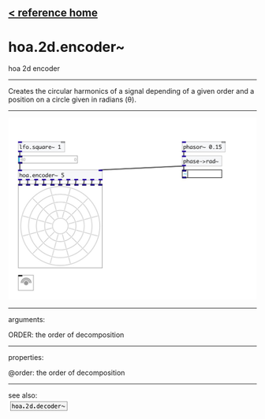 [< reference home](index.html)
---

# hoa.2d.encoder~


hoa 2d encoder

---

Creates the circular harmonics of a signal depending of a given order and a
            position on a circle given in radians (θ).
<br>


---


![example](examples/hoa.2d.encoder~-example.jpg)

---
arguments:

ORDER: the order of
            decomposition<br>

---
properties:

@order: the order of decomposition<br>

---
see also:<br>
[![hoa.2d.decoder~](img/object_hoa.2d.decoder~.png)](hoa.2d.decoder~.html)
